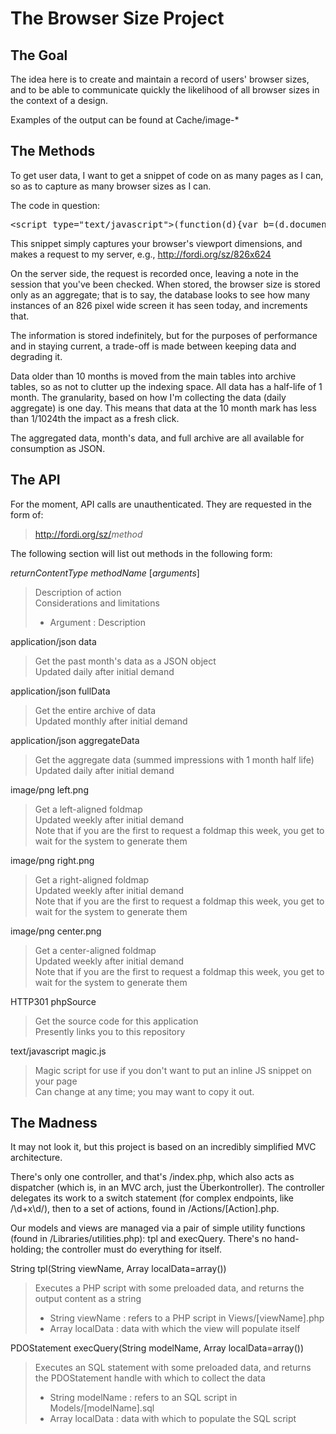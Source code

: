 The Browser Size Project
========================

The Goal
--------
The idea here is to create and maintain a record of users' browser 
sizes, and to be able to communicate quickly the likelihood of all 
browser sizes in the context of a design.

Examples of the output can be found at Cache/image-*

The Methods
-----------
To get user data, I want to get a snippet of code on as many pages as I 
can, so as to capture as many browser sizes as I can.  

The code in question:
<pre>&lt;script type="text/javascript"&gt;(function(d){var b=(d.documentElement||d.body);(new Image()).src="http://fordi.org/sz/"+b.clientWidth+"x"+b.clientHeight})(document)&lt;/script&gt;</pre>

This snippet simply captures your browser's viewport dimensions, and 
makes a request to my server, e.g., http://fordi.org/sz/826x624

On the server side, the request is recorded once, leaving a note in the 
session that you've been checked.  When stored, the browser size is 
stored only as an aggregate; that is to say, the database looks to see 
how many instances of an 826 pixel wide screen it has seen today, and 
increments that.

The information is stored indefinitely, but for the purposes of 
performance and in staying current, a trade-off is made between keeping 
data and degrading it.

Data older than 10 months is moved from the main tables into archive 
tables, so as not to clutter up the indexing space.  All data has a 
half-life of 1 month.  The granularity, based on how I'm collecting the 
data (daily aggregate) is one day.  This means that data at the 10 month 
mark  has less than 1/1024th the impact as a fresh click.

The aggregated data, month's data, and full archive are all available 
for consumption as JSON.

The API
-------
For the moment, API calls are unauthenticated.  They are requested in 
the form of:

> http://fordi.org/sz/<em>method</em>

The following section will list out methods in the following form:

_returnContentType_ _methodName_ [_arguments_]

> Description of action  
> Considerations and limitations  
>  
> * Argument : Description

application/json data

> Get the past month's data as a JSON object  
> Updated daily after initial demand

application/json fullData

> Get the entire archive of data  
> Updated monthly after initial demand

application/json aggregateData

> Get the aggregate data (summed impressions with 1 month half life)  
> Updated daily after initial demand

image/png left.png

> Get a left-aligned foldmap  
> Updated weekly after initial demand  
> Note that if you are the first to request a foldmap this week, you get to wait for the system to generate them

image/png right.png

> Get a right-aligned foldmap  
> Updated weekly after initial demand  
> Note that if you are the first to request a foldmap this week, you get to wait for the system to generate them


image/png center.png

> Get a center-aligned foldmap  
> Updated weekly after initial demand  
> Note that if you are the first to request a foldmap this week, you get to wait for the system to generate them

HTTP301 phpSource

> Get the source code for this application  
> Presently links you to this repository

text/javascript magic.js

> Magic script for use if you don't want to put an inline JS snippet on your page  
> Can change at any time; you may want to copy it out.

The Madness
-------------------
It may not look it, but this project is based on an incredibly simplified MVC architecture.

There's only one controller, and that's /index.php, which also acts as dispatcher (which is, in an MVC arch, just the &Uuml;berkontroller).  The controller delegates its work to a switch statement (for complex endpoints, like /\d+x\d/), then to a set of actions, found in /Actions/[Action].php.

Our models and views are managed via a pair of simple utility functions (found in /Libraries/utilities.php): tpl and execQuery.  There's no hand-holding; the controller must do everything for itself.

String tpl(String viewName, Array localData=array())

> Executes a PHP script with some preloaded data, and returns the output content as a string  
>   
> * String viewName : refers to a PHP script in Views/[viewName].php  
> * Array localData : data with which the view will populate itself

PDOStatement execQuery(String modelName, Array localData=array())

> Executes an SQL statement with some preloaded data, and returns the PDOStatement handle with which to collect the data  
>  
> * String modelName : refers to an SQL script in Models/[modelName].sql  
> * Array localData : data with which to populate the SQL script

